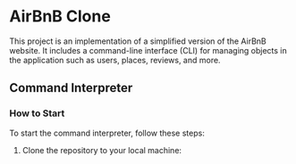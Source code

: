 # AirBnB Clone

This project is an implementation of a simplified version of the AirBnB website. It includes a command-line interface (CLI) for managing objects in the application such as users, places, reviews, and more.

## Command Interpreter

### How to Start

To start the command interpreter, follow these steps:

1. Clone the repository to your local machine:
